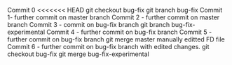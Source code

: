 Commit 0
<<<<<<< HEAD
git checkout bug-fix
git branch bug-fix
Commit 1- further commit on master branch
Commit 2 - further commit on master branch
Commit 3 - commit on bug-fix branch
git branch bug-fix-experimental
Commit 4 - further commit on bug-fix branch
Commit 5 - further commit on bug-fix branch
git merge master
manually editted FD file
Commit 6 - further commit on bug-fix branch with edited changes.
git checkout bug-fix
git merge bug-fix-experimental